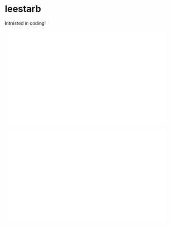 # leestarb

Intrested in coding!

![Stats](https://github.com/leestarb/github-stats/blob/master/generated/overview.svg)

![Langs](https://github.com/leestarb/github-stats/blob/master/generated/languages.svg)
